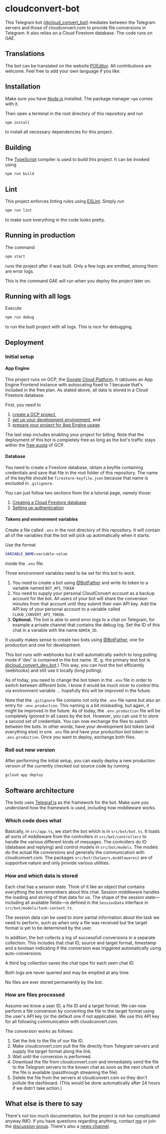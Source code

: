 # cloudconvert-bot

This Telegram bot ([@cloud_convert_bot](https://t.me/cloud_convert_bot)) mediates between the Telegram servers and those of cloudconvert.com to provide file conversions in Telegram.
It also relies on a Cloud Firestore database.
The code runs on GAE.

## Translations

The bot can be translated on the website [POEditor](https://poeditor.com/join/project/rBNUMw67kZ).
All contributions are welcome.
Feel free to add your own language if you like.

## Installation

Make sure you have [Node.js](https://nodejs.org) installed. The package manager `npm` comes with it.

Then open a terminal in the root directory of this repository and run

```bash
npm install
```

to install all necessary dependencies for this project.

## Building

The [TypeScript](https://typescriptlang.org) compiler is used to build this project.
It can be invoked using

```bash
npm run build
```

## Lint

This project enforces linting rules using [ESLint](https://eslint.org/).
Simply run

```bash
npm run lint
```

to make sure everything in the code looks pretty.

## Running in production

The command

```bash
npm start
```

runs the project after it was built.
Only a few logs are emitted, among them are error logs.

This is the command GAE will run when you deploy the project later on.

## Running with all logs

Execute

```bash
npm run debug
```

to run the built project with all logs.
This is nice for debugging.

## Deployment

### Initial setup

#### App Engine

This project runs on GCP, the [Google Cloud Platform](https://cloud.google.com).
It (ab)uses an App Engine Frontend instance with autoscaling fixed to 1 because that's included in the free plan.
As stated above, all data is stored in a Cloud Firestore database.

First, you need to

1) [create a GCP project](https://cloud.google.com/resource-manager/docs/creating-managing-projects),
1) [set up your development environment](https://cloud.google.com/appengine/docs/standard/nodejs/setting-up-environment), and
1) [prepare your project for App Engine usage](https://cloud.google.com/appengine/docs/standard/nodejs/console).

The last step includes enabling your project for billing.
Note that the deployment of this bot is completely free as long as the bot's traffic stays within the [free quota](https://cloud.google.com/free) of GCP.

#### Database

You need to create a Firestore database, obtain a keyfile containing credentials and save that file in the root folder of this repository.
The name of the keyfile should be `firestore-keyfile.json` because that name is excluded in `.gitignore`.

You can just follow two sections from the a tutorial page, namely those:

1) [Creating a Cloud Firestore database](https://cloud.google.com/firestore/docs/quickstart-servers#create_a_in_native_mode_database)
1) [Setting up authentication](https://cloud.google.com/firestore/docs/quickstart-servers#set_up_authentication)

#### Tokens and environment variables

Create a file called `.env` in the root directory of this repository.
It will contain all of the variables that the bot will pick up automatically when it starts.

Use the format

```bash
VARIABLE_NAME=variable-value
```

inside the `.env` file.

Three environment variables need to be set for this bot to work.

1) You need to create a bot using [@BotFather](https://telegram.me/BotFather) and write its token to a variable named `BOT_API_TOKEN`
1) You need to supply your personal CloudConvert account as a backup account for the bot.
All users of your bot will share the conversion minutes from that account until they submit their own API key.
Add the API key of your personal account to a variable called `CLOUD_CONVERT_API_TOKEN`.
1) **Optional.**
The bot is able to send error logs to a chat on Telegram, for example a private channel that contains the debug log.
Set the ID of this chat in a variable with the name `ADMIN_ID`.

It usually makes sense to create two bots using [@BotFather](https://t.me/BotFather), one for production and one for development.

This bot runs with webhooks but it will automatically switch to long polling mode if 'dev' is contained in the bot name.
(E. g. the primary test bot is [@cloud_convert_dev_bot](https://t.me/cloud_convert_dev_bot).)
This way, you can host the bot efficiently (webhooks) and still use it locally (long polling).

As of today, you need to change the bot token in the `.env` file in order to switch between different bots.
I know it would be much nicer to control this via environment variable … hopefully this will be improved in the future.

Note that the `.gitignore` file contains not only the `.env` file name but also an entry for `.env.production`.
This naming is a bit misleading, but again, it might be improved in the future.
As of today, the `.env.production` file will be completely ignored in all cases by the bot.
However, you can use it to store a second set of credentials.
You can now exchange the files to switch between the bots.
In other words, have your development bot token (and everything else) in one `.env` file and have your production bot token in `.env.production`.
Once you want to deploy, exchange both files.

### Roll out new version

After performing the initial setup, you can easily deploy a new production version of the currently checked out source code by running

```bash
gcloud app deploy
```

## Software architecture

The bots uses [Telegraf.js](https://telegraf.js.org) as the framework for the bot.
Make sure you understand how the framework is used, including how middleware works.

### Which code does what

Basically, in `src/app.ts`, we start the bot which is in `src/bot/bot.ts`.
It loads all sorts of middleware from the controllers in `src/bot/controllers` to handle the various different kinds of messages.
The controllers do IO (database and replying) and control models in `src/bot/models`.
The models do the actual file conversions and generally the communication with cloudconvert.com.
The packages `src/bot/{helpers,middlewares}` are of supportive nature and only provide various utilities.

### How and which data is stored

Each chat has a session state.
Think of it like an object that contains everything the bot remembers about this chat.
Session middleware handles the loading and storing of that data for us.
The shape of the session state—including all available fields—is defined in the `SessionData` interface in `src/bot/models/task-context.ts`.

The session data can be used to store partial information about the task we need to perform, such as when only a file was received but the target format is yet to be determined by the user.

In addition, the bot collects a log of successfull conversions in a separate collection.
This includes that chat ID, source and target format, timestamp and a boolean indicating if the conversion was triggered automatically using auto-conversions.

A third log collection saves the chat type for each seen chat ID.

Both logs are never queried and may be emptied at any time.

No files are ever stored permanently by the bot.

### How are files processed

Assume we know a user ID, a file ID and a target format.
We can now perform a file conversion by converting the file to the target format using the user's API key (or the default one if not applicable).
We use this API key for all following communication with cloudconvert.com.

The conversion works as follows:

1) Get the link to the file of our file ID.
1) Make cloudconvert.com pull the file directly from Telegram servers and supply the target format along the link.
1) Wait until the conversion is performed.
1) Download the file from cloudconvert.com and immediately send the file to the Telegram servers to the known chat as soon as the next chunk of the file is available (passthrough streaming the file).
1) Delete the file from the servers at cloudconvert.com so they don't pollute the dashboard.
(This would be done automatically after 24 hours if we didn't take action.)

## What else is there to say

There's not too much documentation, but the project is not too complicated anyway IMO.
If you have questions regarding anything, contact [me](https://t.me/KnorpelSenf) or join the [discussion group](https://t.me/cloud_convert_bot_lounge).
There's also a [news channel](https://t.me/cloud_convert_bot_news).

